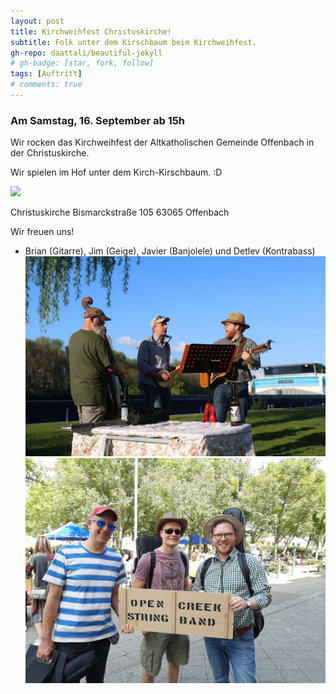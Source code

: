```yaml
---
layout: post
title: Kirchweihfest Christuskirche!
subtitle: Folk unter dem Kirschbaum beim Kirchweihfest.
gh-repo: daattali/beautiful-jekyll
# gh-badge: [star, fork, follow]
tags: [Auftritt]
# comments: true
---
```


### Am Samstag, 16. September ab 15h

Wir rocken das Kirchweihfest der Altkatholischen Gemeinde Offenbach in der Christuskirche.

Wir spielen im Hof unter dem Kirch-Kirschbaum. :D

![](/assets/img/altkath.jpeg)

Christuskirche
Bismarckstraße 105
63065 Offenbach

Wir freuen uns!

- Brian (Gitarre), Jim (Geige), Javier (Banjolele) und Detlev (Kontrabass)
![](/assets/img/maindetlev.jpg)
![](/assets/img/opencreeksmiles.jpeg)